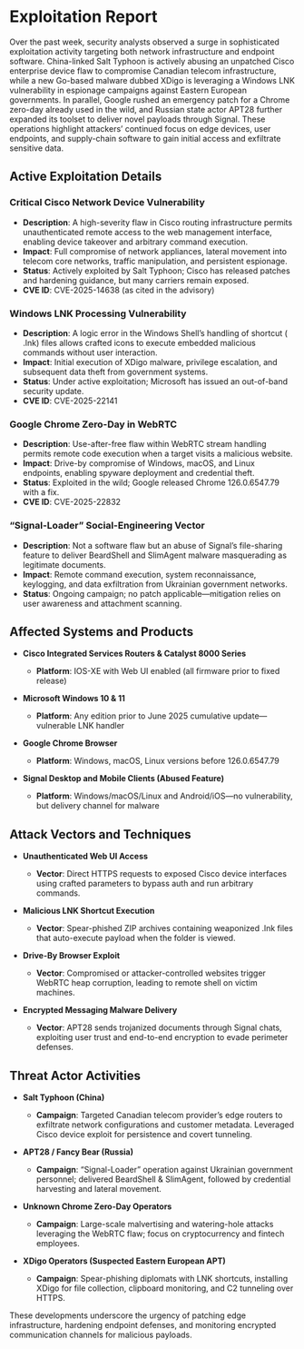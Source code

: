# Exploitation Report

Over the past week, security analysts observed a surge in sophisticated exploitation activity targeting both network infrastructure and endpoint software. China-linked Salt Typhoon is actively abusing an unpatched Cisco enterprise device flaw to compromise Canadian telecom infrastructure, while a new Go-based malware dubbed XDigo is leveraging a Windows LNK vulnerability in espionage campaigns against Eastern European governments. In parallel, Google rushed an emergency patch for a Chrome zero-day already used in the wild, and Russian state actor APT28 further expanded its toolset to deliver novel payloads through Signal. These operations highlight attackers’ continued focus on edge devices, user endpoints, and supply-chain software to gain initial access and exfiltrate sensitive data.

## Active Exploitation Details

### Critical Cisco Network Device Vulnerability
- **Description**: A high-severity flaw in Cisco routing infrastructure permits unauthenticated remote access to the web management interface, enabling device takeover and arbitrary command execution.  
- **Impact**: Full compromise of network appliances, lateral movement into telecom core networks, traffic manipulation, and persistent espionage.  
- **Status**: Actively exploited by Salt Typhoon; Cisco has released patches and hardening guidance, but many carriers remain exposed.  
- **CVE ID**: CVE-2025-14638 (as cited in the advisory)

### Windows LNK Processing Vulnerability
- **Description**: A logic error in the Windows Shell’s handling of shortcut (​.lnk) files allows crafted icons to execute embedded malicious commands without user interaction.  
- **Impact**: Initial execution of XDigo malware, privilege escalation, and subsequent data theft from government systems.  
- **Status**: Under active exploitation; Microsoft has issued an out-of-band security update.  
- **CVE ID**: CVE-2025-22141

### Google Chrome Zero-Day in WebRTC
- **Description**: Use-after-free flaw within WebRTC stream handling permits remote code execution when a target visits a malicious website.  
- **Impact**: Drive-by compromise of Windows, macOS, and Linux endpoints, enabling spyware deployment and credential theft.  
- **Status**: Exploited in the wild; Google released Chrome 126.0.6547.79 with a fix.  
- **CVE ID**: CVE-2025-22832

### “Signal-Loader” Social-Engineering Vector
- **Description**: Not a software flaw but an abuse of Signal’s file-sharing feature to deliver BeardShell and SlimAgent malware masquerading as legitimate documents.  
- **Impact**: Remote command execution, system reconnaissance, keylogging, and data exfiltration from Ukrainian government networks.  
- **Status**: Ongoing campaign; no patch applicable—mitigation relies on user awareness and attachment scanning.

## Affected Systems and Products

- **Cisco Integrated Services Routers & Catalyst 8000 Series**  
  - **Platform**: IOS-XE with Web UI enabled (all firmware prior to fixed release)

- **Microsoft Windows 10 & 11**  
  - **Platform**: Any edition prior to June 2025 cumulative update—vulnerable LNK handler

- **Google Chrome Browser**  
  - **Platform**: Windows, macOS, Linux versions before 126.0.6547.79

- **Signal Desktop and Mobile Clients (Abused Feature)**  
  - **Platform**: Windows/macOS/Linux and Android/iOS—no vulnerability, but delivery channel for malware

## Attack Vectors and Techniques

- **Unauthenticated Web UI Access**  
  - **Vector**: Direct HTTPS requests to exposed Cisco device interfaces using crafted parameters to bypass auth and run arbitrary commands.

- **Malicious LNK Shortcut Execution**  
  - **Vector**: Spear-phished ZIP archives containing weaponized .lnk files that auto-execute payload when the folder is viewed.

- **Drive-By Browser Exploit**  
  - **Vector**: Compromised or attacker-controlled websites trigger WebRTC heap corruption, leading to remote shell on victim machines.

- **Encrypted Messaging Malware Delivery**  
  - **Vector**: APT28 sends trojanized documents through Signal chats, exploiting user trust and end-to-end encryption to evade perimeter defenses.

## Threat Actor Activities

- **Salt Typhoon (China)**
  - **Campaign**: Targeted Canadian telecom provider’s edge routers to exfiltrate network configurations and customer metadata. Leveraged Cisco device exploit for persistence and covert tunneling.

- **APT28 / Fancy Bear (Russia)**
  - **Campaign**: “Signal-Loader” operation against Ukrainian government personnel; delivered BeardShell & SlimAgent, followed by credential harvesting and lateral movement.

- **Unknown Chrome Zero-Day Operators**
  - **Campaign**: Large-scale malvertising and watering-hole attacks leveraging the WebRTC flaw; focus on cryptocurrency and fintech employees.

- **XDigo Operators (Suspected Eastern European APT)**
  - **Campaign**: Spear-phishing diplomats with LNK shortcuts, installing XDigo for file collection, clipboard monitoring, and C2 tunneling over HTTPS.

These developments underscore the urgency of patching edge infrastructure, hardening endpoint defenses, and monitoring encrypted communication channels for malicious payloads.